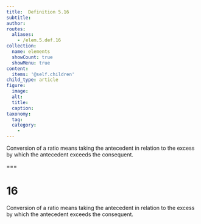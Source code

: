 ```yaml
---
title:  Definition 5.16
subtitle: 
author:
routes:
  aliases:
    - /elem.5.def.16
collection:
  name: elements
  showCount: true
  showMenu: true
content:
  items: '@self.children'
child_type: article
figure:
  image:
  alt:
  title:
  caption:
taxonomy:
  tag:
  category:
    - 
---
```


<p><hi rend="bold">Conversion of a ratio</hi> means taking the antecedent in relation to the excess by which the antecedent exceeds the consequent.</p>

===

<h1>16</h1>
<p><span class="bold">Conversion of a ratio</span> means taking the antecedent in relation to the excess by which the antecedent exceeds the consequent.</p>
